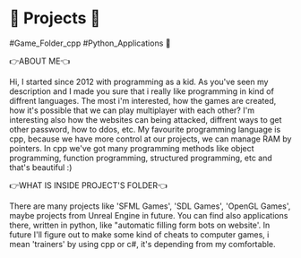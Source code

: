# 🎅 Projects 🎅
#Game_Folder_cpp
#Python_Applications 🐍

👉ABOUT ME👈

Hi, I started since 2012 with programming as a kid. As you've seen my description and I made you sure that i really like programming in kind of diffrent languages.
The most i'm interested, how the games are created, how it's possible that we can play multiplayer with each other?
I'm interesting also how the websites can being attacked, diffrent ways to get other password, how to ddos, etc.
My favourite programming language is cpp, because we have more control at our projects, we can manage RAM by pointers.
In cpp we've got many programming methods like object programming, function programming, structured programming, etc and that's beautiful :)

👉WHAT IS INSIDE PROJECT'S FOLDER👈

There are many projects like 'SFML Games', 'SDL Games', 'OpenGL Games', maybe projects from Unreal Engine in future.
You can find also applications there, written in python, like "automatic filling form bots on website'.
In future I'll figure out to make some kind of cheats to computer games, i mean 'trainers' by using cpp or c#, it's depending from my comfortable.


